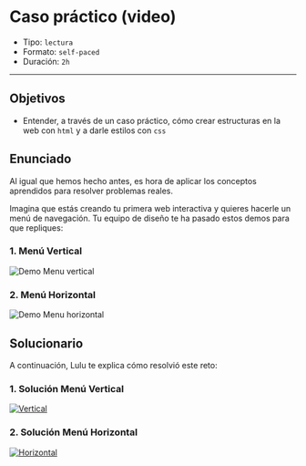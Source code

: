 # Caso práctico (video)

- Tipo: `lectura`
- Formato: `self-paced`
- Duración: `2h`

***

## Objetivos

- Entender, a través de un caso práctico, cómo crear estructuras en la web con
`html` y a darle estilos con `css`

## Enunciado

Al igual que hemos hecho antes, es hora de aplicar los conceptos aprendidos
para resolver problemas reales.

Imagina que estás creando tu primera web interactiva y quieres hacerle un menú
de navegación. Tu equipo de diseño te ha pasado estos demos para que repliques:

### 1. Menú Vertical
![Demo Menu vertical](https://fotos.subefotos.com/3b523ebdaaa3e207adb555eaa26b8351o.gif)

### 2. Menú Horizontal
![Demo Menu horizontal](https://fotos.subefotos.com/9da8149c853131e7e7282a30c9dc37e6o.gif)

## Solucionario

A continuación, Lulu te explica cómo resolvió este reto:

### 1. Solución Menú Vertical
[![Vertical](https://img.youtube.com/vi/tk6DAx5Crn4/0.jpg)](https://www.youtube.com/watch?v=tk6DAx5Crn4)

### 2. Solución Menú Horizontal
[![Horizontal](https://img.youtube.com/vi/2brqbH94z40/0.jpg)](https://www.youtube.com/watch?v=2brqbH94z40)
